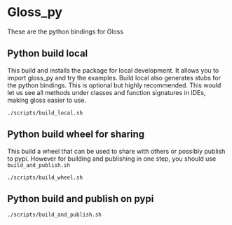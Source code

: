 # Gloss_py 

These are the python bindings for Gloss

## Python build local 
This build and installs the package for local development. 
It allows you to import gloss_py and try the examples.
Build local also generates stubs for the python bindings. This is optional but highly recommended.
This would let us see all methods under classes and function signatures in IDEs, making gloss easier to use.

`./scripts/build_local.sh`

## Python build wheel for sharing
This build a wheel that can be used to share with others or possibly publish to pypi.
However for building and publishing in one step, you should use `build_and_publish.sh`

`./scripts/build_wheel.sh`

## Python build and publish on pypi
`./scripts/build_and_publish.sh`

